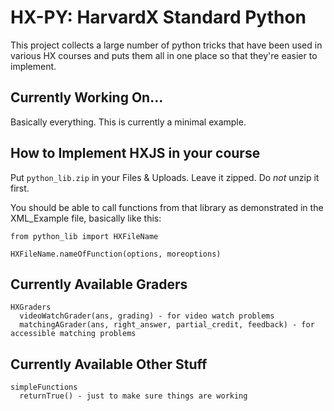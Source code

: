 HX-PY: HarvardX Standard Python
====================================

This project collects a large number of python tricks that have been used in various HX courses and puts them all in one place so that they're easier to implement.

Currently Working On...
-----------

Basically everything. This is currently a minimal example.


How to Implement HXJS in your course
-----------

Put `python_lib.zip` in your Files & Uploads. Leave it zipped. Do *not* unzip it first.

You should be able to call functions from that library as demonstrated in the XML_Example file, basically like this:

```
from python_lib import HXFileName

HXFileName.nameOfFunction(options, moreoptions)
```


Currently Available Graders
---------

```
HXGraders
  videoWatchGrader(ans, grading) - for video watch problems
  matchingAGrader(ans, right_answer, partial_credit, feedback) - for accessible matching problems
```

Currently Available Other Stuff
---------

```
simpleFunctions
  returnTrue() - just to make sure things are working
```